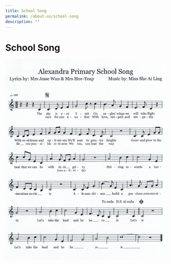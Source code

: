 ```yaml
---
title: School Song
permalink: /about-us/school-song
description: ""
---
```

# **School Song**

![](/images/school_song.png)